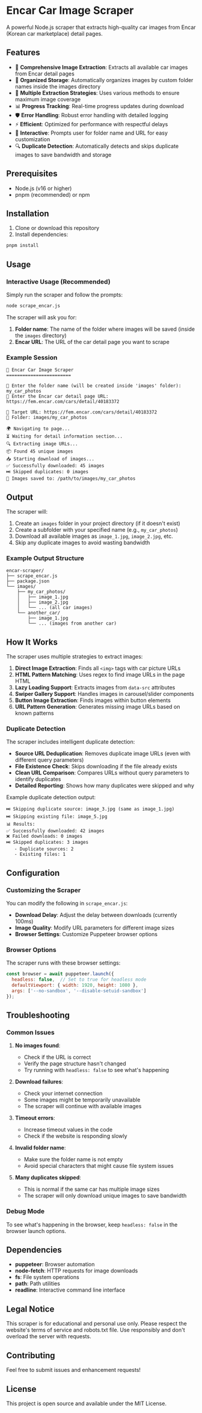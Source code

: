 # Encar Car Image Scraper

A powerful Node.js scraper that extracts high-quality car images from Encar (Korean car marketplace) detail pages.

## Features

- 🚗 **Comprehensive Image Extraction**: Extracts all available car images from Encar detail pages
- 📁 **Organized Storage**: Automatically organizes images by custom folder names inside the images directory
- 🔄 **Multiple Extraction Strategies**: Uses various methods to ensure maximum image coverage
- 📊 **Progress Tracking**: Real-time progress updates during download
- 🛡️ **Error Handling**: Robust error handling with detailed logging
- ⚡ **Efficient**: Optimized for performance with respectful delays
- 🎯 **Interactive**: Prompts user for folder name and URL for easy customization
- 🔍 **Duplicate Detection**: Automatically detects and skips duplicate images to save bandwidth and storage

## Prerequisites

- Node.js (v16 or higher)
- pnpm (recommended) or npm

## Installation

1. Clone or download this repository
2. Install dependencies:

```bash
pnpm install
```

## Usage

### Interactive Usage (Recommended)

Simply run the scraper and follow the prompts:

```bash
node scrape_encar.js
```

The scraper will ask you for:
1. **Folder name**: The name of the folder where images will be saved (inside the `images` directory)
2. **Encar URL**: The URL of the car detail page you want to scrape

### Example Session

```
🚗 Encar Car Image Scraper
========================

📁 Enter the folder name (will be created inside 'images' folder): my_car_photos
🔗 Enter the Encar car detail page URL: https://fem.encar.com/cars/detail/40183372

📄 Target URL: https://fem.encar.com/cars/detail/40183372
📁 Folder: images/my_car_photos

🌍 Navigating to page...
⏳ Waiting for detail information section...
🔍 Extracting image URLs...
📦 Found 45 unique images
📥 Starting download of images...
✅ Successfully downloaded: 45 images
⏭️ Skipped duplicates: 0 images
📁 Images saved to: /path/to/images/my_car_photos
```

## Output

The scraper will:

1. Create an `images` folder in your project directory (if it doesn't exist)
2. Create a subfolder with your specified name (e.g., `my_car_photos`)
3. Download all available images as `image_1.jpg`, `image_2.jpg`, etc.
4. Skip any duplicate images to avoid wasting bandwidth

### Example Output Structure

```
encar-scraper/
├── scrape_encar.js
├── package.json
└── images/
    ├── my_car_photos/
    │   ├── image_1.jpg
    │   ├── image_2.jpg
    │   └── ... (all car images)
    └── another_car/
        ├── image_1.jpg
        └── ... (images from another car)
```

## How It Works

The scraper uses multiple strategies to extract images:

1. **Direct Image Extraction**: Finds all `<img>` tags with car picture URLs
2. **HTML Pattern Matching**: Uses regex to find image URLs in the page HTML
3. **Lazy Loading Support**: Extracts images from `data-src` attributes
4. **Swiper Gallery Support**: Handles images in carousel/slider components
5. **Button Image Extraction**: Finds images within button elements
6. **URL Pattern Generation**: Generates missing image URLs based on known patterns

### Duplicate Detection

The scraper includes intelligent duplicate detection:

- **Source URL Deduplication**: Removes duplicate image URLs (even with different query parameters)
- **File Existence Check**: Skips downloading if the file already exists
- **Clean URL Comparison**: Compares URLs without query parameters to identify duplicates
- **Detailed Reporting**: Shows how many duplicates were skipped and why

Example duplicate detection output:
```
⏭️ Skipping duplicate source: image_3.jpg (same as image_1.jpg)
⏭️ Skipping existing file: image_5.jpg
📊 Results:
✅ Successfully downloaded: 42 images
❌ Failed downloads: 0 images
⏭️ Skipped duplicates: 3 images
   - Duplicate sources: 2
   - Existing files: 1
```

## Configuration

### Customizing the Scraper

You can modify the following in `scrape_encar.js`:

- **Download Delay**: Adjust the delay between downloads (currently 100ms)
- **Image Quality**: Modify URL parameters for different image sizes
- **Browser Settings**: Customize Puppeteer browser options

### Browser Options

The scraper runs with these browser settings:

```javascript
const browser = await puppeteer.launch({ 
  headless: false,  // Set to true for headless mode
  defaultViewport: { width: 1920, height: 1080 },
  args: ['--no-sandbox', '--disable-setuid-sandbox']
});
```

## Troubleshooting

### Common Issues

1. **No images found**: 
   - Check if the URL is correct
   - Verify the page structure hasn't changed
   - Try running with `headless: false` to see what's happening

2. **Download failures**:
   - Check your internet connection
   - Some images might be temporarily unavailable
   - The scraper will continue with available images

3. **Timeout errors**:
   - Increase timeout values in the code
   - Check if the website is responding slowly

4. **Invalid folder name**:
   - Make sure the folder name is not empty
   - Avoid special characters that might cause file system issues

5. **Many duplicates skipped**:
   - This is normal if the same car has multiple image sizes
   - The scraper will only download unique images to save bandwidth

### Debug Mode

To see what's happening in the browser, keep `headless: false` in the browser launch options.

## Dependencies

- **puppeteer**: Browser automation
- **node-fetch**: HTTP requests for image downloads
- **fs**: File system operations
- **path**: Path utilities
- **readline**: Interactive command line interface

## Legal Notice

This scraper is for educational and personal use only. Please respect the website's terms of service and robots.txt file. Use responsibly and don't overload the server with requests.

## Contributing

Feel free to submit issues and enhancement requests!

## License

This project is open source and available under the MIT License. 